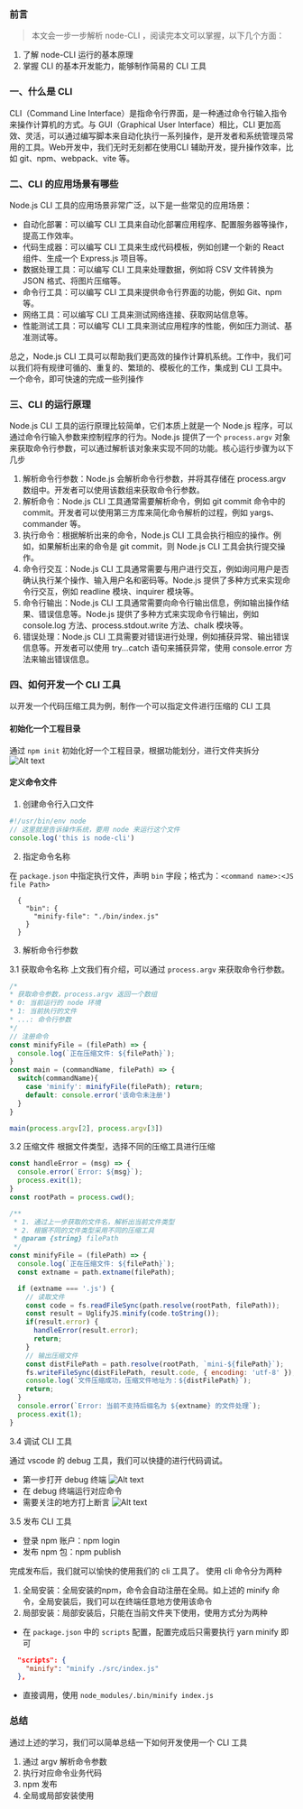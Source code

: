 ### 前言
> 本文会一步一步解析 node-CLI ，阅读完本文可以掌握，以下几个方面：
1. 了解 node-CLI 运行的基本原理
2. 掌握 CLI 的基本开发能力，能够制作简易的 CLI 工具

### 一、什么是 CLI

CLI（Command Line Interface）是指命令行界面，是一种通过命令行输入指令来操作计算机的方式。与 GUI（Graphical User Interface）相比，CLI 更加高效、灵活，可以通过编写脚本来自动化执行一系列操作，是开发者和系统管理员常用的工具。Web开发中，我们无时无刻都在使用CLI 辅助开发，提升操作效率，比如 git、npm、webpack、vite 等。

### 二、CLI 的应用场景有哪些
Node.js CLI 工具的应用场景非常广泛，以下是一些常见的应用场景：
- 自动化部署：可以编写 CLI 工具来自动化部署应用程序、配置服务器等操作，提高工作效率。
- 代码生成器：可以编写 CLI 工具来生成代码模板，例如创建一个新的 React 组件、生成一个 Express.js 项目等。
- 数据处理工具：可以编写 CLI 工具来处理数据，例如将 CSV 文件转换为 JSON 格式、将图片压缩等。
- 命令行工具：可以编写 CLI 工具来提供命令行界面的功能，例如 Git、npm 等。
- 网络工具：可以编写 CLI 工具来测试网络连接、获取网站信息等。
- 性能测试工具：可以编写 CLI 工具来测试应用程序的性能，例如压力测试、基准测试等。

总之，Node.js CLI 工具可以帮助我们更高效的操作计算机系统。工作中，我们可以我们将有规律可循的、重复的、繁琐的、模板化的工作，集成到 CLI 工具中。一个命令，即可快速的完成一些列操作

### 三、CLI 的运行原理
Node.js CLI 工具的运行原理比较简单，它们本质上就是一个 Node.js 程序，可以通过命令行输入参数来控制程序的行为。Node.js 提供了一个 `process.argv` 对象来获取命令行参数，可以通过解析该对象来实现不同的功能。核心运行步骤为以下几步
1. 解析命令行参数：Node.js 会解析命令行参数，并将其存储在 process.argv 数组中。开发者可以使用该数组来获取命令行参数。
2. 解析命令：Node.js CLI 工具通常需要解析命令，例如 git commit 命令中的 commit。开发者可以使用第三方库来简化命令解析的过程，例如 yargs、commander 等。
3. 执行命令：根据解析出来的命令，Node.js CLI 工具会执行相应的操作。例如，如果解析出来的命令是 git commit，则 Node.js CLI 工具会执行提交操作。
4. 命令行交互：Node.js CLI 工具通常需要与用户进行交互，例如询问用户是否确认执行某个操作、输入用户名和密码等。Node.js 提供了多种方式来实现命令行交互，例如 readline 模块、inquirer 模块等。
5. 命令行输出：Node.js CLI 工具通常需要向命令行输出信息，例如输出操作结果、错误信息等。Node.js 提供了多种方式来实现命令行输出，例如 console.log 方法、process.stdout.write 方法、chalk 模块等。
6. 错误处理：Node.js CLI 工具需要对错误进行处理，例如捕获异常、输出错误信息等。开发者可以使用 try...catch 语句来捕获异常，使用 console.error 方法来输出错误信息。

### 四、如何开发一个 CLI 工具
以开发一个代码压缩工具为例，制作一个可以指定文件进行压缩的 CLI 工具
#### 初始化一个工程目录
通过 `npm init` 初始化好一个工程目录，根据功能划分，进行文件夹拆分
![Alt text](image.png)

#### 定义命令文件
1. 创建命令行入口文件
  ```javaScript
  #!/usr/bin/env node
  // 这里就是告诉操作系统，要用 node 来运行这个文件
  console.log('this is node-cli')
  ```
2. 指定命令名称

  在 `package.json` 中指定执行文件，声明 `bin` 字段；格式为：`<command name>:<JS file Path>`
  ```
    {
      "bin": {
        "minify-file": "./bin/index.js"
      }
    }
  ```
3. 解析命令行参数

3.1 获取命令名称
上文我们有介绍，可以通过 `process.argv` 来获取命令行参数。
```javaScript
/*
* 获取命令参数，process.argv 返回一个数组
* 0: 当前运行的 node 环境
* 1: 当前执行的文件
* ...: 命令行参数
*/
// 注册命令
const minifyFile = (filePath) => {
  console.log(`正在压缩文件: ${filePath}`);
}
const main = (commandName, filePath) => {
  switch(commandName){
    case 'minify': minifyFile(filePath); return;
    default: console.error('该命令未注册')
  }
}

main(process.argv[2], process.argv[3])
```

3.2 压缩文件
根据文件类型，选择不同的压缩工具进行压缩
```javaScript
const handleError = (msg) => {
  console.error(`Error: ${msg}`);
  process.exit(1);
}
const rootPath = process.cwd();

/**
 * 1. 通过上一步获取的文件名，解析出当前文件类型
 * 2. 根据不同的文件类型采用不同的压缩工具
 * @param {string} filePath
 */
const minifyFile = (filePath) => {
  console.log(`正在压缩文件: ${filePath}`);
  const extname = path.extname(filePath);

  if (extname === '.js') {
    // 读取文件
    const code = fs.readFileSync(path.resolve(rootPath, filePath));
    const result = UglifyJS.minify(code.toString());
    if(result.error) {
      handleError(result.error);
      return;
    }
    // 输出压缩文件
    const distFilePath = path.resolve(rootPath, `mini-${filePath}`);
    fs.writeFileSync(distFilePath, result.code, { encoding: 'utf-8' });
    console.log(`文件压缩成功，压缩文件地址为：${distFilePath}`);
    return;
  }
  console.error(`Error: 当前不支持后缀名为 ${extname} 的文件处理`);
  process.exit(1);
}
```

3.4 调试 CLI 工具

通过 vscode 的 debug 工具，我们可以快捷的进行代码调试。
- 第一步打开 debug 终端
![Alt text](image-1.png)
- 在 debug 终端运行对应命令
- 需要关注的地方打上断言
![Alt text](image-2.png)

3.5 发布 CLI 工具

- 登录 npm 账户：npm login
- 发布 npm 包：npm publish

完成发布后，我们就可以愉快的使用我们的 cli 工具了。
使用 cli 命令分为两种
1. 全局安装：全局安装的npm，命令会自动注册在全局。如上述的 minify 命令，全局安装后，我们可以在终端任意地方使用该命令
2. 局部安装：局部安装后，只能在当前文件夹下使用，使用方式分为两种
- 在 `package.json` 中的 `scripts` 配置，配置完成后只需要执行 yarn minify 即可
``` json
  "scripts": {
    "minify": "minify ./src/index.js"
  },
```
- 直接调用，使用 `node_modules/.bin/minify index.js`


### 总结
通过上述的学习，我们可以简单总结一下如何开发使用一个 CLI 工具
1. 通过 argv 解析命令参数
2. 执行对应命令业务代码
3. npm 发布
4. 全局或局部安装使用


